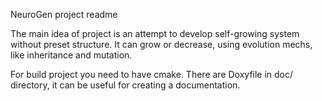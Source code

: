 NeuroGen project readme

The main idea of project is an attempt to develop self-growing system
without preset structure. It can grow or decrease, using evolution mechs,
like inheritance and mutation.

For build project you need to have cmake.
There are Doxyfile in doc/ directory, it can be useful for creating
a documentation.